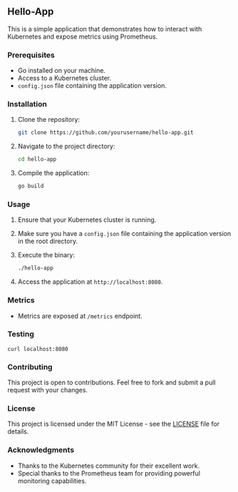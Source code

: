 ## Hello-App

This is a simple application that demonstrates how to interact with Kubernetes and expose metrics using Prometheus.

### Prerequisites

- Go installed on your machine.
- Access to a Kubernetes cluster.
- `config.json` file containing the application version.

### Installation

1. Clone the repository:

    ```bash
    git clone https://github.com/yourusername/hello-app.git
    ```

2. Navigate to the project directory:

    ```bash
    cd hello-app
    ```

3. Compile the application:

    ```bash
    go build
    ```

### Usage

1. Ensure that your Kubernetes cluster is running.
2. Make sure you have a `config.json` file containing the application version in the root directory.
3. Execute the binary:

    ```bash
    ./hello-app
    ```

4. Access the application at `http://localhost:8080`.

### Metrics

- Metrics are exposed at `/metrics` endpoint.

### Testing

```
curl localhost:8080
```

### Contributing

This project is open to contributions. Feel free to fork and submit a pull request with your changes.

### License

This project is licensed under the MIT License - see the [LICENSE](LICENSE) file for details.

### Acknowledgments

- Thanks to the Kubernetes community for their excellent work.
- Special thanks to the Prometheus team for providing powerful monitoring capabilities.
